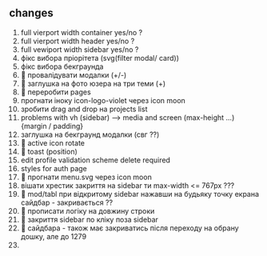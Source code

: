 ## changes

1. full vierport width container yes/no ?
2. full vierport width header yes/no ?
3. full vewiport width sidebar yes/no ?
4. фікс вибора пріорітета (svg(filter modal/ card))
5. фікс вибора бекграунда
6. 💚 провалідувати модалки (+/-)
7. 💚 заглушка на фото юзера на три теми (+)
8. 💚 переробити pages
9. прогнати іноку icon-logo-violet через icon moon
10. зробити drag and drop на projects list
11. problems with vh (sidebar) --> media and screen (max-height ...) {margin /
    padding}
12. заглушка на бекграунд модалки (свг ??)
13. 💚 active icon rotate
14. 💚 toast (position)
15. edit profile validation scheme delete required
16. styles for auth page
17. 💚 прогнати menu.svg через icon moon
18. вішати хрестик закриття на sidebar ти max-width <= 767px ???
19. 💚 mod/tabl при відкритому sidebar нажавши на будьяку точку екрана сайдбар -
    закривається ??
20. 💚 прописати логіку на довжину строки
21. 💚 закриття sidebar по кліку поза sidebar
22. 💚 сайдбара - також має закриватись після переходу на обрану дошку, але до
    1279
23. 
